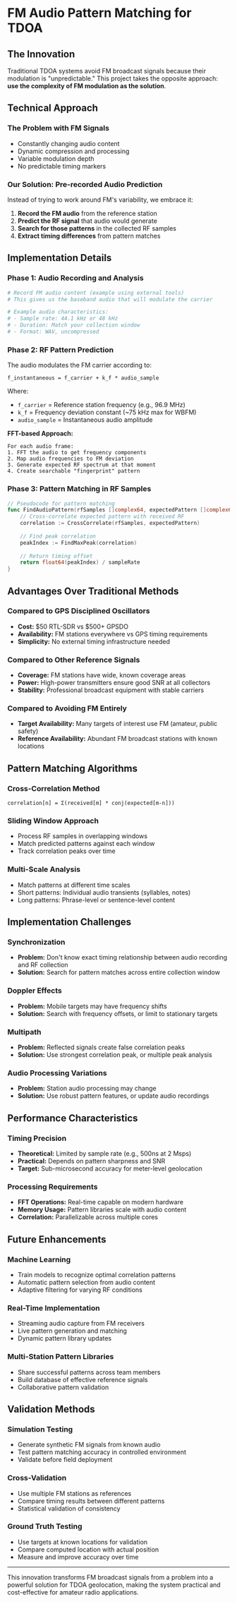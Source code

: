# FM Audio Pattern Matching for TDOA

## The Innovation

Traditional TDOA systems avoid FM broadcast signals because their modulation is "unpredictable." This project takes the opposite approach: **use the complexity of FM modulation as the solution**.

## Technical Approach

### The Problem with FM Signals
- Constantly changing audio content
- Dynamic compression and processing
- Variable modulation depth
- No predictable timing markers

### Our Solution: Pre-recorded Audio Prediction

Instead of trying to work around FM's variability, we embrace it:

1. **Record the FM audio** from the reference station
2. **Predict the RF signal** that audio would generate
3. **Search for those patterns** in the collected RF samples
4. **Extract timing differences** from pattern matches

## Implementation Details

### Phase 1: Audio Recording and Analysis

```bash
# Record FM audio content (example using external tools)
# This gives us the baseband audio that will modulate the carrier

# Example audio characteristics:
# - Sample rate: 44.1 kHz or 48 kHz
# - Duration: Match your collection window
# - Format: WAV, uncompressed
```

### Phase 2: RF Pattern Prediction

The audio modulates the FM carrier according to:
```
f_instantaneous = f_carrier + k_f * audio_sample
```

Where:
- `f_carrier` = Reference station frequency (e.g., 96.9 MHz)
- `k_f` = Frequency deviation constant (~75 kHz max for WBFM)
- `audio_sample` = Instantaneous audio amplitude

**FFT-based Approach:**
```
For each audio frame:
1. FFT the audio to get frequency components
2. Map audio frequencies to FM deviation
3. Generate expected RF spectrum at that moment
4. Create searchable "fingerprint" pattern
```

### Phase 3: Pattern Matching in RF Samples

```go
// Pseudocode for pattern matching
func FindAudioPattern(rfSamples []complex64, expectedPattern []complex64) float64 {
    // Cross-correlate expected pattern with received RF
    correlation := CrossCorrelate(rfSamples, expectedPattern)
    
    // Find peak correlation
    peakIndex := FindMaxPeak(correlation)
    
    // Return timing offset
    return float64(peakIndex) / sampleRate
}
```

## Advantages Over Traditional Methods

### Compared to GPS Disciplined Oscillators
- **Cost:** $50 RTL-SDR vs $500+ GPSDO
- **Availability:** FM stations everywhere vs GPS timing requirements
- **Simplicity:** No external timing infrastructure needed

### Compared to Other Reference Signals
- **Coverage:** FM stations have wide, known coverage areas
- **Power:** High-power transmitters ensure good SNR at all collectors
- **Stability:** Professional broadcast equipment with stable carriers

### Compared to Avoiding FM Entirely
- **Target Availability:** Many targets of interest use FM (amateur, public safety)
- **Reference Availability:** Abundant FM broadcast stations with known locations

## Pattern Matching Algorithms

### Cross-Correlation Method
```
correlation[n] = Σ(received[m] * conj(expected[m-n]))
```

### Sliding Window Approach
- Process RF samples in overlapping windows
- Match predicted patterns against each window
- Track correlation peaks over time

### Multi-Scale Analysis
- Match patterns at different time scales
- Short patterns: Individual audio transients (syllables, notes)
- Long patterns: Phrase-level or sentence-level content

## Implementation Challenges

### Synchronization
- **Problem:** Don't know exact timing relationship between audio recording and RF collection
- **Solution:** Search for pattern matches across entire collection window

### Doppler Effects
- **Problem:** Mobile targets may have frequency shifts
- **Solution:** Search with frequency offsets, or limit to stationary targets

### Multipath
- **Problem:** Reflected signals create false correlation peaks
- **Solution:** Use strongest correlation peak, or multiple peak analysis

### Audio Processing Variations
- **Problem:** Station audio processing may change
- **Solution:** Use robust pattern features, or update audio recordings

## Performance Characteristics

### Timing Precision
- **Theoretical:** Limited by sample rate (e.g., 500ns at 2 Msps)
- **Practical:** Depends on pattern sharpness and SNR
- **Target:** Sub-microsecond accuracy for meter-level geolocation

### Processing Requirements
- **FFT Operations:** Real-time capable on modern hardware
- **Memory Usage:** Pattern libraries scale with audio content
- **Correlation:** Parallelizable across multiple cores

## Future Enhancements

### Machine Learning
- Train models to recognize optimal correlation patterns
- Automatic pattern selection from audio content
- Adaptive filtering for varying RF conditions

### Real-Time Implementation
- Streaming audio capture from FM receivers
- Live pattern generation and matching
- Dynamic pattern library updates

### Multi-Station Pattern Libraries
- Share successful patterns across team members
- Build database of effective reference signals
- Collaborative pattern validation

## Validation Methods

### Simulation Testing
- Generate synthetic FM signals from known audio
- Test pattern matching accuracy in controlled environment
- Validate before field deployment

### Cross-Validation
- Use multiple FM stations as references
- Compare timing results between different patterns
- Statistical validation of consistency

### Ground Truth Testing
- Use targets at known locations for validation
- Compare computed location with actual position
- Measure and improve accuracy over time

---

This innovation transforms FM broadcast signals from a problem into a powerful solution for TDOA geolocation, making the system practical and cost-effective for amateur radio applications.